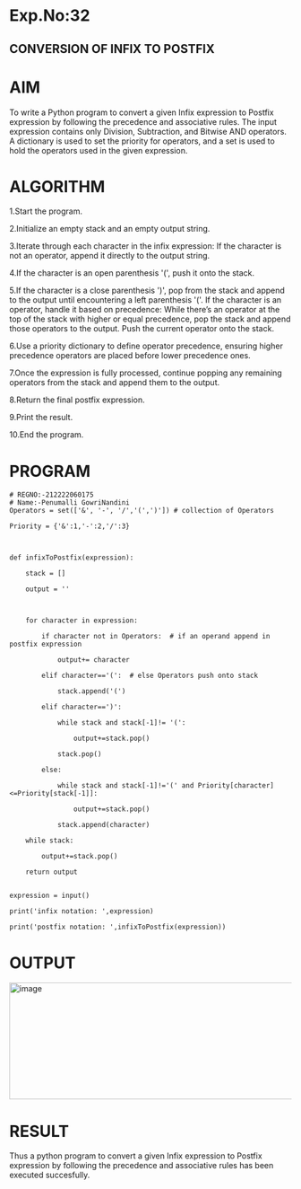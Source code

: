 # Exp.No:32
## CONVERSION OF INFIX TO POSTFIX
# AIM
To write a Python program to convert a given Infix expression to Postfix expression by following the precedence and associative rules. The input expression contains only Division, Subtraction, and Bitwise AND operators. A dictionary is used to set the priority for operators, and a set is used to hold the operators used in the given expression.

# ALGORITHM
1.Start the program.

2.Initialize an empty stack and an empty output string.

3.Iterate through each character in the infix expression:
If the character is not an operator, append it directly to the output string.

4.If the character is an open parenthesis '(', push it onto the stack.

5.If the character is a close parenthesis ')', pop from the stack and append to the output until encountering a left parenthesis '('.
If the character is an operator, handle it based on precedence:
While there’s an operator at the top of the stack with higher or equal precedence, pop the stack and append those operators to the output.
Push the current operator onto the stack.

6.Use a priority dictionary to define operator precedence, ensuring higher precedence operators are placed before lower precedence ones.

7.Once the expression is fully processed, continue popping any remaining operators from the stack and append them to the output.

8.Return the final postfix expression.

9.Print the result.

10.End the program.

# PROGRAM
```
# REGNO:-212222060175
# Name:-Penumalli GowriNandini
Operators = set(['&', '-', '/','(',')']) # collection of Operators

Priority = {'&':1,'-':2,'/':3} 

 
 
def infixToPostfix(expression): 

    stack = [] 

    output = '' 

    

    for character in expression:

        if character not in Operators:  # if an operand append in postfix expression

            output+= character

        elif character=='(':  # else Operators push onto stack

            stack.append('(')

        elif character==')':

            while stack and stack[-1]!= '(':

                output+=stack.pop()

            stack.pop()

        else: 

            while stack and stack[-1]!='(' and Priority[character]<=Priority[stack[-1]]:

                output+=stack.pop()

            stack.append(character)

    while stack:

        output+=stack.pop()

    return output


expression = input()

print('infix notation: ',expression)

print('postfix notation: ',infixToPostfix(expression))
```
# OUTPUT
<img width="797" height="208" alt="image" src="https://github.com/user-attachments/assets/cb4ab032-39a6-439e-bfe8-5b16b073faa0" />

# RESULT
Thus a python program to convert a given Infix expression to Postfix expression by following the precedence and associative rules has been executed succesfully.
